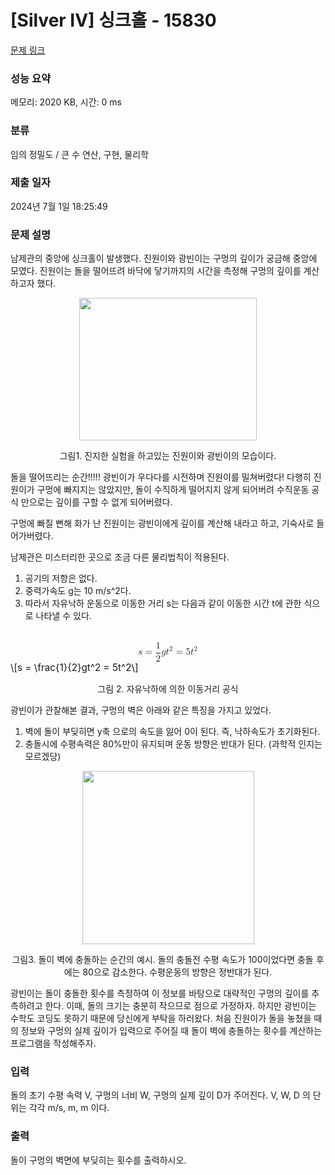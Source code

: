 # [Silver IV] 싱크홀 - 15830 

[문제 링크](https://www.acmicpc.net/problem/15830) 

### 성능 요약

메모리: 2020 KB, 시간: 0 ms

### 분류

임의 정밀도 / 큰 수 연산, 구현, 물리학

### 제출 일자

2024년 7월 1일 18:25:49

### 문제 설명

<p>남제관의 중앙에 싱크홀이 발생했다. 진원이와 광빈이는 구멍의 깊이가 궁금해 중앙에 모였다. 진원이는 돌을 떨어뜨려 바닥에 닿기까지의 시간을 측정해 구멍의 깊이를 계산하고자 했다.</p>

<p style="text-align: center;"><img alt="" src="https://onlinejudgeimages.s3-ap-northeast-1.amazonaws.com/problem/15829/1.png" style="width: 284px; height: 228px;"></p>

<p style="text-align: center;">그림1. 진지한 실험을 하고있는 진원이와 광빈이의 모습이다.</p>

<p>돌을 떨어뜨리는 순간!!!!! 광빈이가 우다다를 시전하며 진원이를 밀쳐버렸다! 다행히 진원이가 구멍에 빠지지는 않았지만, 돌이 수직하게 떨어지지 않게 되어버려 수직운동 공식 만으로는 깊이를 구할 수 없게 되어버렸다.</p>

<p>구멍에 빠질 뻔해 화가 난 진원이는 광빈이에게 깊이를 계산해 내라고 하고, 기숙사로 들어가버렸다.</p>

<p>남제관은 미스터리한 곳으로 조금 다른 물리법칙이 적용된다.</p>

<ol>
	<li>공기의 저항은 없다.</li>
	<li>중력가속도 g는 10 m/s^2다.</li>
	<li>따라서 자유낙하 운동으로 이동한 거리 s는 다음과 같이 이동한 시간 t에 관한 식으로 나타낼 수 있다.</li>
</ol>

<p><mjx-container class="MathJax" jax="CHTML" display="true" style="font-size: 109%; position: relative;"> <mjx-math display="true" class="MJX-TEX" aria-hidden="true" style="margin-left: 0px; margin-right: 0px;"><mjx-mi class="mjx-i"><mjx-c class="mjx-c1D460 TEX-I"></mjx-c></mjx-mi><mjx-mo class="mjx-n" space="4"><mjx-c class="mjx-c3D"></mjx-c></mjx-mo><mjx-mfrac space="4"><mjx-frac type="d"><mjx-num><mjx-nstrut type="d"></mjx-nstrut><mjx-mn class="mjx-n"><mjx-c class="mjx-c31"></mjx-c></mjx-mn></mjx-num><mjx-dbox><mjx-dtable><mjx-line type="d"></mjx-line><mjx-row><mjx-den><mjx-dstrut type="d"></mjx-dstrut><mjx-mn class="mjx-n"><mjx-c class="mjx-c32"></mjx-c></mjx-mn></mjx-den></mjx-row></mjx-dtable></mjx-dbox></mjx-frac></mjx-mfrac><mjx-mi class="mjx-i"><mjx-c class="mjx-c1D454 TEX-I"></mjx-c></mjx-mi><mjx-msup><mjx-mi class="mjx-i"><mjx-c class="mjx-c1D461 TEX-I"></mjx-c></mjx-mi><mjx-script style="vertical-align: 0.413em;"><mjx-mn class="mjx-n" size="s"><mjx-c class="mjx-c32"></mjx-c></mjx-mn></mjx-script></mjx-msup><mjx-mo class="mjx-n" space="4"><mjx-c class="mjx-c3D"></mjx-c></mjx-mo><mjx-mn class="mjx-n" space="4"><mjx-c class="mjx-c35"></mjx-c></mjx-mn><mjx-msup><mjx-mi class="mjx-i"><mjx-c class="mjx-c1D461 TEX-I"></mjx-c></mjx-mi><mjx-script style="vertical-align: 0.413em;"><mjx-mn class="mjx-n" size="s"><mjx-c class="mjx-c32"></mjx-c></mjx-mn></mjx-script></mjx-msup></mjx-math><mjx-assistive-mml unselectable="on" display="block"><math xmlns="http://www.w3.org/1998/Math/MathML" display="block"><mi>s</mi><mo>=</mo><mfrac><mn>1</mn><mn>2</mn></mfrac><mi>g</mi><msup><mi>t</mi><mn>2</mn></msup><mo>=</mo><mn>5</mn><msup><mi>t</mi><mn>2</mn></msup></math></mjx-assistive-mml><span aria-hidden="true" class="no-mathjax mjx-copytext">\[s = \frac{1}{2}gt^2 = 5t^2\]</span> </mjx-container></p>

<p style="text-align: center;">그림 2. 자유낙하에 의한 이동거리 공식</p>

<p>광빈이가 관찰해본 결과, 구멍의 벽은 아래와 같은 특징을 가지고 있었다.</p>

<ol>
	<li>벽에 돌이 부딪히면 y축 으로의 속도을 잃어 0이 된다. 즉, 낙하속도가 초기화된다.</li>
	<li>충돌시에 수평속력은 80%만이 유지되며 운동 방향은 반대가 된다. (과학적 인지는 모르겠당)</li>
</ol>

<p style="text-align: center;"><img alt="" src="https://onlinejudgeimages.s3-ap-northeast-1.amazonaws.com/problem/15829/2.png" style="width: 275px; height: 277px;"></p>

<p style="text-align: center;">그림3. 돌이 벽에 충돌하는 순간의 예시. 돌의 충돌전 수평 속도가 100이었다면 충돌 후에는 80으로 감소한다. 수평운동의 방향은 정반대가 된다.</p>

<p>광빈이는 돌이 충돌한 횟수를 측정하여 이 정보를 바탕으로 대략적인 구멍의 깊이를 추측하려고 한다. 이때, 돌의 크기는 충분히 작으므로 점으로 가정하자. 하지만 광빈이는 수학도 코딩도 못하기 때문에 당신에게 부탁을 하러왔다. 처음 진원이가 돌을 놓쳤을 때의 정보와 구멍의 실제 깊이가 입력으로 주어질 때 돌이 벽에 충돌하는 횟수를 계산하는 프로그램을 작성해주자.</p>

### 입력 

 <p>돌의 초기 수평 속력 V, 구멍의 너비 W, 구멍의 실제 깊이 D가 주어진다. V, W, D 의 단위는 각각 m/s, m, m 이다.</p>

### 출력 

 <p>돌이 구멍의 벽면에 부딪히는 횟수를 출력하시오.</p>


